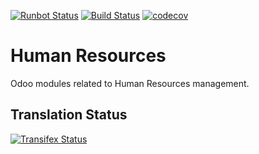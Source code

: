 [![Runbot Status](https://runbot.odoo-community.org/runbot/badge/flat/116/13.0.svg)](https://runbot.odoo-community.org/runbot/repo/github-com-oca-hr-116)
[![Build Status](https://travis-ci.org/OCA/hr.svg?branch=13.0)](https://travis-ci.org/OCA/hr)
[![codecov](https://codecov.io/gh/OCA/hr/branch/13.0/graph/badge.svg)](https://codecov.io/gh/OCA/hr)

Human Resources
===============

Odoo modules related to Human Resources management.




Translation Status
------------------
[![Transifex Status](https://www.transifex.com/projects/p/OCA-hr-13-0/chart/image_png)](https://www.transifex.com/projects/p/OCA-hr-13-0)
